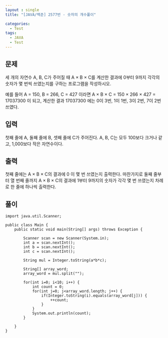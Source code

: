 ```yaml
---
layout : single
title: "[JAVA/백준] 2577번 - 숫자의 개수풀이"

categories:
  - Test
tags:
  - JAVA
  - Test
---
```



## 문제

세 개의 자연수 A, B, C가 주어질 때 A × B × C를 계산한 결과에 0부터 9까지 각각의 숫자가 몇 번씩 쓰였는지를 구하는 프로그램을 작성하시오.

예를 들어 A = 150, B = 266, C = 427 이라면 A × B × C = 150 × 266 × 427 = 17037300 이 되고, 계산한 결과 17037300 에는 0이 3번, 1이 1번, 3이 2번, 7이 2번 쓰였다.

## 입력

첫째 줄에 A, 둘째 줄에 B, 셋째 줄에 C가 주어진다. A, B, C는 모두 100보다 크거나 같고, 1,000보다 작은 자연수이다.

## 출력

첫째 줄에는 A × B × C의 결과에 0 이 몇 번 쓰였는지 출력한다. 마찬가지로 둘째 줄부터 열 번째 줄까지 A × B × C의 결과에 1부터 9까지의 숫자가 각각 몇 번 쓰였는지 차례로 한 줄에 하나씩 출력한다.

## 풀이

~~~
import java.util.Scanner;

public class Main {
	public static void main(String[] args) throws Exception {
			
		Scanner scan = new Scanner(System.in);
		int a = scan.nextInt(); 
		int b = scan.nextInt(); 
		int c = scan.nextInt();
		
		String mul = Integer.toString(a*b*c);
		
		String[] array_word;
		array_word = mul.split("");
		
		for(int i=0; i<10; i++) {
			int count = 0;
			for(int j=0; j<array_word.length; j++) {
				if(Integer.toString(i).equals(array_word[j])) {
					++count;
				}
			}
			System.out.println(count);
		}

	}
}
~~~
